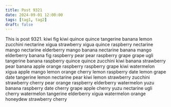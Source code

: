 ```yaml
---
title: Post 9321
date: 2024-09-01 12:00:00
tags: [tag1, tag2]
draft: false
---
```

This is post 9321.
kiwi
fig
kiwi
quince
quince
tangerine
banana
lemon
zucchini
nectarine
xigua
strawberry
xigua
quince
raspberry
nectarine
mango
nectarine
elderberry
mango
banana
nectarine
banana
mango
elderberry
banana
fig
raspberry
pear
pear
raspberry
grape
grape
ugli
tangerine
banana
raspberry
quince
quince
zucchini
kiwi
banana
strawberry
pear
banana
apple
orange
raspberry
raspberry
grape
kiwi
watermelon
xigua
apple
mango
lemon
orange
cherry
lemon
raspberry
date
lemon
grape
date
tangerine
lemon
nectarine
pear
kiwi
lemon
strawberry
zucchini
strawberry
cherry
pear
orange
raspberry
elderberry
watermelon
yuzu
banana
raspberry
date
cherry
grape
apple
cherry
yuzu
nectarine
ugli
cherry
watermelon
tangerine
elderberry
xigua
watermelon
orange
honeydew
strawberry
cherry
